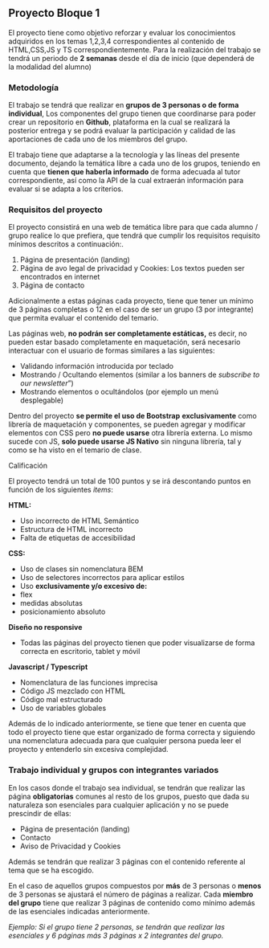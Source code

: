 ## Proyecto Bloque 1 
El proyecto tiene como objetivo reforzar y evaluar los conocimientos adquiridos en los temas 1,2,3,4 correspondientes al contenido de HTML,CSS,JS y TS correspondientemente. Para la realización del trabajo se tendrá un periodo de **2 semanas** desde el día de inicio (que dependerá de la modalidad del alumno) 
### Metodología 
El trabajo se tendrá que realizar en **grupos de 3 personas o de forma individual**, Los componentes del grupo tienen que coordinarse para poder crear un repositorio en **Github**, plataforma en la cual se realizará la posterior entrega y se podrá evaluar la participación y calidad de las aportaciones de cada uno de los miembros del grupo. 

El trabajo tiene que adaptarse a la tecnología y las líneas del presente documento, dejando la temática libre a cada uno de los grupos, teniendo en cuenta que **tienen que haberla informado** de forma adecuada al tutor correspondiente, así como la API de la cual extraerán información para evaluar si se adapta a los criterios. 
### Requisitos del proyecto 
El proyecto consistirá en una web  de temática libre para que cada alumno / grupo realice lo que prefiera, que tendrá que cumplir los requisitos requisito mínimos descritos a continuación:. 

1. Página de presentación (landing) 
1. Página de avo legal de privacidad y Cookies: Los textos pueden ser encontrados en internet 
1. Página de contacto 

Adicionalmente a estas páginas cada proyecto, tiene que tener un mínimo de 3 páginas completas o 12 en el caso de ser un grupo (3 por integrante) que permita evaluar el contenido del temario. 

Las páginas web, **no podrán ser completamente estáticas,** es decir, no pueden estar basado completamente en maquetación, será necesario interactuar con el usuario de formas similares a las siguientes: 

- Validando información introducida por teclado 
- Mostrando / Ocultando elementos (similar a los banners de *subscribe to our newsletter*”)  
- Mostrando elementos o ocultándolos (por ejemplo un menú desplegable) 

Dentro del proyecto **se permite el uso de Bootstrap** **exclusivamente** como librería de maquetación y componentes, se pueden agregar y modificar elementos con CSS pero **no puede usarse** otra librería externa. Lo mismo sucede con JS, **solo puede usarse JS Nativo** sin ninguna librería, tal y como se ha visto en el temario de clase. 

Calificación 

El proyecto tendrá un total de 100 puntos y se irá descontando puntos en función de los siguientes *items*: 

**HTML:**  

- Uso incorrecto de HTML Semántico 
- Estructura de HTML incorrecto 
- Falta de etiquetas de accesibilidad 

**CSS:**  

- Uso de clases sin nomenclatura BEM 
- Uso de selectores incorrectos para aplicar estilos 
- Uso **exclusivamente y/o excesivo de:** 
- flex 
- medidas absolutas 
- posicionamiento absoluto 

**Diseño no responsive** 

- Todas las páginas del proyecto tienen que poder visualizarse de forma correcta en escritorio, tablet y móvil  

**Javascript / Typescript** 

- Nomenclatura de las funciones imprecisa 
- Código JS mezclado con HTML 
- Código mal estructurado 
- Uso de variables globales 

Además de lo indicado anteriormente, se tiene que tener en cuenta que todo el proyecto tiene que estar organizado de forma correcta y siguiendo una nomenclatura adecuada para que cualquier persona pueda leer el proyecto y entenderlo sin excesiva complejidad. 
### Trabajo individual y grupos con integrantes variados 
En los casos donde el trabajo sea individual, se tendrán que realizar las página **obligatorias** comunes al resto de los grupos, puesto que dada su naturaleza son esenciales para cualquier aplicación y no se puede prescindir de ellas: 

- Página de presentación (landing) 
- Contacto 
- Aviso de Privacidad y Cookies 

Además se tendrán que realizar 3 páginas con el contenido referente al tema que se ha escogido. 

En el caso de aquellos grupos compuestos por **más** de 3 personas o **menos** de 3 personas se ajustará el número de páginas a realizar. Cada **miembro del grupo** tiene que realizar 3 páginas de contenido como mínimo además de las esenciales indicadas anteriormente. 

*Ejemplo: Si el grupo tiene 2 personas, se tendrán que realizar las esenciales y 6 páginas más 3 páginas x 2 integrantes del grupo.* 
